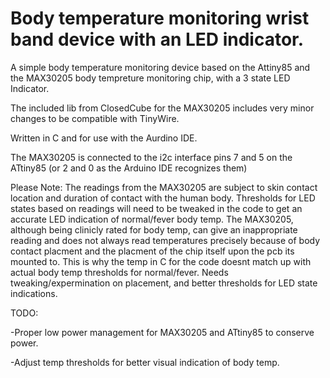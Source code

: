 # Body temperature monitoring wrist band device with an LED indicator.
A simple body temperature monitoring device based on the Attiny85 and the MAX30205 body tempreture monitoring chip, with a 3 state LED Indicator.

The included lib from ClosedCube for the MAX30205 includes very minor changes to be compatible with TinyWire.

Written in C and for use with the Aurdino IDE.

The MAX30205 is connected to the i2c interface pins 7 and 5 on the ATtiny85 (or 2 and 0 as the Arduino IDE recognizes them)

Please Note:
The readings from the MAX30205 are subject to skin contact location and duration of contact with the human body. Thresholds for LED states based on readings will need to be tweaked in the code to get an accurate LED indication of normal/fever body temp. The MAX30205, although being clinicly rated for body temp, can give an inappropriate reading and does not always read temperatures precisely because of body contact placment and the placment of the chip itself upon the pcb its mounted to. This is why the temp in C for the code doesnt match up with actual body temp thresholds for normal/fever. Needs tweaking/expermination on placement, and better thresholds for LED state indications.


TODO:

-Proper low power management for MAX30205 and ATtiny85 to conserve power.

-Adjust temp thresholds for better visual indication of body temp.
